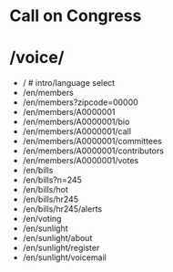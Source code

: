 # Call on Congress

# /voice/

* /                         # intro/language select
* /en/members
* /en/members?zipcode=00000
* /en/members/A0000001
* /en/members/A0000001/bio
* /en/members/A0000001/call
* /en/members/A0000001/committees
* /en/members/A0000001/contributors
* /en/members/A0000001/votes
* /en/bills
* /en/bills?n=245
* /en/bills/hot
* /en/bills/hr245
* /en/bills/hr245/alerts
* /en/voting
* /en/sunlight
* /en/sunlight/about
* /en/sunlight/register
* /en/sunlight/voicemail
